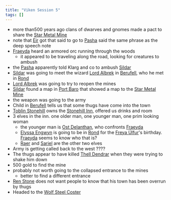 ```yaml
---
title: "Viken Session 5"
tags: []
---
```


- more than500 years ago clans of dwarves and gnomes made a pact to share the [Star Metal Mine](posts/Places/Star%20Metal%20Mine.md)
- note that [Eir](posts/PCs/Eir.md) got that said to go to [Pasha](posts/NPCs/Pasha.md) said the same phrase as the deep speech note
- [Fraeyda](posts/PCs/Fraeyda.md) heard an armored orc running through the woods
    - it appeared to be traveling along the road, looking for creatures to ambush
- the [Pasha](posts/NPCs/Pasha.md) apparently told Klarg and co to ambush [Sildar](posts/NPCs/Sildar.md)
- [Sildar](posts/NPCs/Sildar.md) was going to meet the wizard [Lord Albrek](posts/NPCs/Lord%20Albrek.md) in [Berufell](posts/Places/Berufell.md), who he met in [Rond](posts/Places/Rond.md)
- [Lord Albrek](posts/NPCs/Lord%20Albrek.md) was going to try to reopen the mines
- [Sildar](posts/NPCs/Sildar.md) found a map in [Port Baro](posts/Places/Port%20Baro.md) that showed a map to the [Star Metal Mine](posts/Places/Star%20Metal%20Mine.md)
- the weapon was going to the army
- Child in [Berufell](posts/Places/Berufell.md) tells us that some thugs have come into the town
- [Toblin Stonehill](posts/NPCs/Toblin%20Stonehill.md)  owns the [Stonehill Inn](posts/Places/Stonehill%20Inn.md), offered us drinks and room
- 3 elves in the inn. one older man, one younger man, one prim looking woman
    - the younger man is [Ost Delanthan](posts/NPCs/Ost%20Delanthan.md), who confronts [Fraeyda](posts/PCs/Fraeyda.md)
    - [Elyssa Engwyn](posts/NPCs/Elyssa%20Engwyn.md) is going to be in [Rond](posts/Places/Rond.md) for the [Freya Úlfur](posts/NPCs/Freya%20%C3%9Alfur.md)'s birthday. [Fraeyda](posts/PCs/Fraeyda.md) seems to know who that is?
    - [Raer](posts/NPCs/Raer.md) and [Sariel](posts/NPCs/Sariel.md) are the other two elves
- Army is getting called back to the west ????
- The thugs appear to have killed [Thell Dendrar](posts/NPCs/Thell%20Dendrar.md) when they were trying to shake him down
- 500 gold to find the mine
- probably not worth going to the collapsed entrance to the mines
    - better to find a different entrance
- [Ren Stone](posts/NPCs/Ren%20Stone.md) does not want people to know that his town has been overrun by thugs
- Headed to the [Wolf Steel Coster](posts/Places/Wolf%20Steel%20Coster.md)
